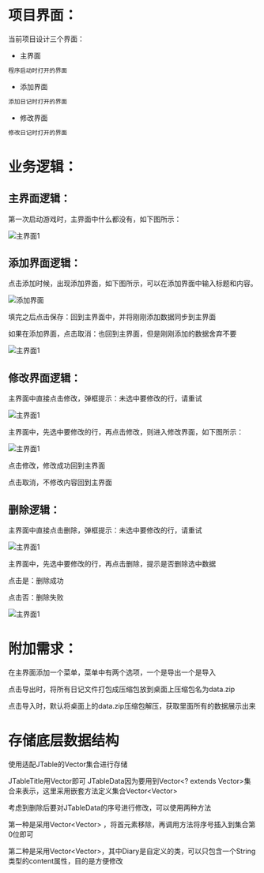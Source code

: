 # 项目界面：

当前项目设计三个界面：

* 主界面

```java
程序启动时打开的界面
```

* 添加界面

```java
添加日记时打开的界面
```

* 修改界面

```java
修改日记时打开的界面
```

# 业务逻辑：

## 主界面逻辑：

第一次启动游戏时，主界面中什么都没有，如下图所示：

 ![主界面1](img\主界面1.png)

## 添加界面逻辑：

点击添加时候，出现添加界面，如下图所示，可以在添加界面中输入标题和内容。

 ![添加界面](img\添加界面.png)

填完之后点击保存：回到主界面中，并将刚刚添加数据同步到主界面

如果在添加界面，点击取消：也回到主界面，但是刚刚添加的数据舍弃不要

 ![主界面1](img\主界面2.png)

## 修改界面逻辑：

主界面中直接点击修改，弹框提示：未选中要修改的行，请重试

 ![主界面1](img\修改操作.png)

主界面中，先选中要修改的行，再点击修改，则进入修改界面，如下图所示：

 ![主界面1](img\修改界面.png)

点击修改，修改成功回到主界面

点击取消，不修改内容回到主界面

## 删除逻辑：

主界面中直接点击删除，弹框提示：未选中要修改的行，请重试

 ![主界面1](img\删除操作1.png)

主界面中，先选中要修改的行，再点击删除，提示是否删除选中数据

点击是：删除成功

点击否：删除失败

 ![主界面1](img\删除操作2.png)



# 附加需求：

在主界面添加一个菜单，菜单中有两个选项，一个是导出一个是导入

点击导出时，将所有日记文件打包成压缩包放到桌面上压缩包名为data.zip

点击导入时，默认将桌面上的data.zip压缩包解压，获取里面所有的数据展示出来



# 存储底层数据结构

使用适配JTable的Vector集合进行存储

JTableTitle用Vector<String>即可
JTableData因为要用到Vector<? extends Vector>集合来表示，这里采用嵌套方法定义集合Vector<Vector<String>>

考虑到删除后要对JTableData的序号进行修改，可以使用两种方法

第一种是采用Vector<Vector<String>> ，将首元素移除，再调用方法将序号插入到集合第0位即可

第二种是采用Vector<Vector<Diary>>，其中Diary是自定义的类，可以只包含一个String类型的content属性，目的是方便修改

